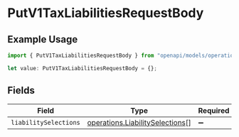 # PutV1TaxLiabilitiesRequestBody

## Example Usage

```typescript
import { PutV1TaxLiabilitiesRequestBody } from "openapi/models/operations";

let value: PutV1TaxLiabilitiesRequestBody = {};
```

## Fields

| Field                                                                              | Type                                                                               | Required                                                                           | Description                                                                        |
| ---------------------------------------------------------------------------------- | ---------------------------------------------------------------------------------- | ---------------------------------------------------------------------------------- | ---------------------------------------------------------------------------------- |
| `liabilitySelections`                                                              | [operations.LiabilitySelections](../../models/operations/liabilityselections.md)[] | :heavy_minus_sign:                                                                 | N/A                                                                                |